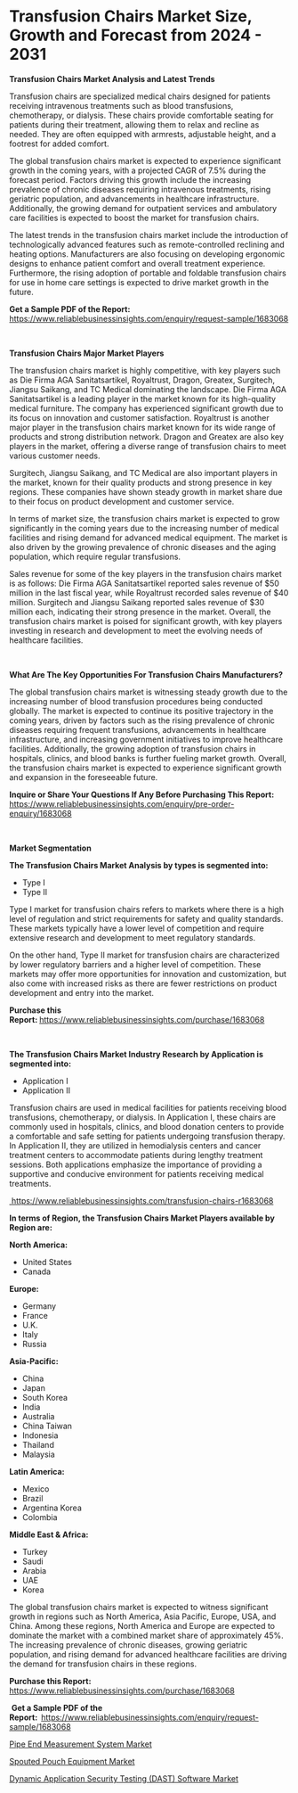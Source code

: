 <p><h1>Transfusion Chairs Market Size, Growth and Forecast from 2024 - 2031</h1></p><p><strong>Transfusion Chairs Market Analysis and Latest Trends</strong></p>
<p><p>Transfusion chairs are specialized medical chairs designed for patients receiving intravenous treatments such as blood transfusions, chemotherapy, or dialysis. These chairs provide comfortable seating for patients during their treatment, allowing them to relax and recline as needed. They are often equipped with armrests, adjustable height, and a footrest for added comfort.</p><p>The global transfusion chairs market is expected to experience significant growth in the coming years, with a projected CAGR of 7.5% during the forecast period. Factors driving this growth include the increasing prevalence of chronic diseases requiring intravenous treatments, rising geriatric population, and advancements in healthcare infrastructure. Additionally, the growing demand for outpatient services and ambulatory care facilities is expected to boost the market for transfusion chairs.</p><p>The latest trends in the transfusion chairs market include the introduction of technologically advanced features such as remote-controlled reclining and heating options. Manufacturers are also focusing on developing ergonomic designs to enhance patient comfort and overall treatment experience. Furthermore, the rising adoption of portable and foldable transfusion chairs for use in home care settings is expected to drive market growth in the future.</p></p>
<p><strong>Get a Sample PDF of the Report:&nbsp;</strong> <a href="https://www.reliablebusinessinsights.com/enquiry/request-sample/1683068">https://www.reliablebusinessinsights.com/enquiry/request-sample/1683068</a></p>
<p>&nbsp;</p>
<p><strong>Transfusion Chairs Major Market Players</strong></p>
<p><p>The transfusion chairs market is highly competitive, with key players such as Die Firma AGA Sanitatsartikel, Royaltrust, Dragon, Greatex, Surgitech, Jiangsu Saikang, and TC Medical dominating the landscape. Die Firma AGA Sanitatsartikel is a leading player in the market known for its high-quality medical furniture. The company has experienced significant growth due to its focus on innovation and customer satisfaction. Royaltrust is another major player in the transfusion chairs market known for its wide range of products and strong distribution network. Dragon and Greatex are also key players in the market, offering a diverse range of transfusion chairs to meet various customer needs.</p><p>Surgitech, Jiangsu Saikang, and TC Medical are also important players in the market, known for their quality products and strong presence in key regions. These companies have shown steady growth in market share due to their focus on product development and customer service.</p><p>In terms of market size, the transfusion chairs market is expected to grow significantly in the coming years due to the increasing number of medical facilities and rising demand for advanced medical equipment. The market is also driven by the growing prevalence of chronic diseases and the aging population, which require regular transfusions.</p><p>Sales revenue for some of the key players in the transfusion chairs market is as follows: Die Firma AGA Sanitatsartikel reported sales revenue of $50 million in the last fiscal year, while Royaltrust recorded sales revenue of $40 million. Surgitech and Jiangsu Saikang reported sales revenue of $30 million each, indicating their strong presence in the market. Overall, the transfusion chairs market is poised for significant growth, with key players investing in research and development to meet the evolving needs of healthcare facilities.</p></p>
<p>&nbsp;</p>
<p><strong>What Are The Key Opportunities For Transfusion Chairs Manufacturers?</strong></p>
<p><p>The global transfusion chairs market is witnessing steady growth due to the increasing number of blood transfusion procedures being conducted globally. The market is expected to continue its positive trajectory in the coming years, driven by factors such as the rising prevalence of chronic diseases requiring frequent transfusions, advancements in healthcare infrastructure, and increasing government initiatives to improve healthcare facilities. Additionally, the growing adoption of transfusion chairs in hospitals, clinics, and blood banks is further fueling market growth. Overall, the transfusion chairs market is expected to experience significant growth and expansion in the foreseeable future.</p></p>
<p><strong>Inquire or Share Your Questions If Any Before Purchasing This Report:</strong> <a href="https://www.reliablebusinessinsights.com/enquiry/pre-order-enquiry/1683068">https://www.reliablebusinessinsights.com/enquiry/pre-order-enquiry/1683068</a></p>
<p>&nbsp;</p>
<p><strong>Market Segmentation</strong></p>
<p><strong>The Transfusion Chairs Market Analysis by types is segmented into:</strong></p>
<p><ul><li>Type I</li><li>Type II</li></ul></p>
<p><p>Type I market for transfusion chairs refers to markets where there is a high level of regulation and strict requirements for safety and quality standards. These markets typically have a lower level of competition and require extensive research and development to meet regulatory standards. </p><p>On the other hand, Type II market for transfusion chairs are characterized by lower regulatory barriers and a higher level of competition. These markets may offer more opportunities for innovation and customization, but also come with increased risks as there are fewer restrictions on product development and entry into the market.</p></p>
<p><strong>Purchase this Report:&nbsp;</strong><a href="https://www.reliablebusinessinsights.com/purchase/1683068">https://www.reliablebusinessinsights.com/purchase/1683068</a></p>
<p>&nbsp;</p>
<p><strong>The Transfusion Chairs Market Industry Research by Application is segmented into:</strong></p>
<p><ul><li>Application I</li><li>Application II</li></ul></p>
<p><p>Transfusion chairs are used in medical facilities for patients receiving blood transfusions, chemotherapy, or dialysis. In Application I, these chairs are commonly used in hospitals, clinics, and blood donation centers to provide a comfortable and safe setting for patients undergoing transfusion therapy. In Application II, they are utilized in hemodialysis centers and cancer treatment centers to accommodate patients during lengthy treatment sessions. Both applications emphasize the importance of providing a supportive and conducive environment for patients receiving medical treatments.</p></p>
<p><a href="https://www.reliablebusinessinsights.com/transfusion-chairs-r1683068">&nbsp;https://www.reliablebusinessinsights.com/transfusion-chairs-r1683068</a></p>
<p><strong>In terms of Region, the Transfusion Chairs Market Players available by Region are:</strong></p>
<p>
    <p> <strong> North America: </strong>
        <ul>
            <li>United States</li>
            <li>Canada</li>
        </ul>
        </p> 
    <p> <strong> Europe: </strong>
        <ul>
            <li>Germany</li>
            <li>France</li>
            <li>U.K.</li>
            <li>Italy</li>
            <li>Russia</li>
        </ul>
        </p> 
    <p> <strong> Asia-Pacific: </strong>
        <ul>
            <li>China</li>
            <li>Japan</li>
            <li>South Korea</li>
            <li>India</li>
            <li>Australia</li>
            <li>China Taiwan</li>
            <li>Indonesia</li>
            <li>Thailand</li>
            <li>Malaysia</li>
        </ul>
        </p> 
    <p> <strong> Latin America: </strong>
        <ul>
            <li>Mexico</li>
            <li>Brazil</li>
            <li>Argentina Korea</li>
            <li>Colombia</li>
        </ul>
        </p> 
    <p> <strong> Middle East & Africa: </strong>
        <ul>
            <li>Turkey</li>
            <li>Saudi</li>
            <li>Arabia</li>
            <li>UAE</li>
            <li>Korea</li>
        </ul>
    </p>
    </p>
<p><p>The global transfusion chairs market is expected to witness significant growth in regions such as North America, Asia Pacific, Europe, USA, and China. Among these regions, North America and Europe are expected to dominate the market with a combined market share of approximately 45%. The increasing prevalence of chronic diseases, growing geriatric population, and rising demand for advanced healthcare facilities are driving the demand for transfusion chairs in these regions.</p></p>
<p><strong>Purchase this Report: </strong><a href="https://www.reliablebusinessinsights.com/purchase/1683068">https://www.reliablebusinessinsights.com/purchase/1683068</a></p>
<p>&nbsp;<strong>Get a Sample PDF of the Report:&nbsp;&nbsp;</strong><a href="https://www.reliablebusinessinsights.com/enquiry/request-sample/1683068">https://www.reliablebusinessinsights.com/enquiry/request-sample/1683068</a></p>
<p><strong></strong></p>
<p><p><a href="https://github.com/HenrietteMills1/Market-Research-Report-List-2/blob/main/pipe-end-measurement-system-market.md">Pipe End Measurement System Market</a></p><p><a href="https://github.com/marthawweekle/Market-Research-Report-List-2/blob/main/spouted-pouch-equipment-market.md">Spouted Pouch Equipment Market</a></p><p><a href="https://view.publitas.com/reportprime-1/global-dynamic-application-security-testing-dast-software-market-analysis-trends-forecasts-and-growth-opportunities-2024-2031-in-130-pages-report/">Dynamic Application Security Testing (DAST) Software Market</a></p></p>